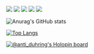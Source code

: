 <img src="https://img.shields.io/badge/TypeScript-007ACC?style=for-the-badge&logo=typescript&logoColor=white" /> <img src="https://img.shields.io/badge/React-20232A?style=for-the-badge&logo=react&logoColor=61DAFB" /> <img src="https://img.shields.io/badge/React_Native-20232A?style=for-the-badge&logo=react&logoColor=61DAFB" /> <img src="https://img.shields.io/badge/Flutter-02569B?style=for-the-badge&logo=flutter&logoColor=white" /> <img src="https://img.shields.io/badge/Python-FFD43B?style=for-the-badge&logo=python&logoColor=blue" />

![Anurag's GitHub stats](https://github-readme-stats.vercel.app/api?username=anti-duhring&show_icons=true&theme=tokyonight&count_private=true)    

[![Top Langs](https://github-readme-stats.vercel.app/api/top-langs/?username=anti-duhring&layout=compact&theme=tokyonight&count_private=true&langs_count=6)](https://github.com/anuraghazra/github-readme-stats)

[![@anti_duhring's Holopin board](https://holopin.io/api/user/board?user=anti_duhring)](https://holopin.io/@anti_duhring)
